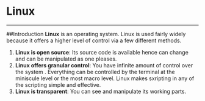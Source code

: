 # 	Linux
***
##Introduction
__Linux__ is an operating system. Linux is used fairly widely because it offers a higher level of control via a few different methods.
1. __Linux is open source__: Its source code is available hence can change and can be manipulated as one pleases.
2. __Linux offers granular control__: You have infinite amount of control over the system . Everything can be controlled by the terminal at the miniscule level or the most macro level. Linux makes sxripting in any of the scripting simple and effective.
3. __Linux is transparent__: You can see and manipulate its working parts. 
